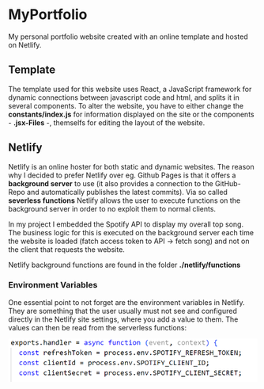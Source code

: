 # MyPortfolio
My personal portfolio website created with an online template and hosted on Netlify.

## Template
The template used for this website uses React, a JavaScript framework for dynamic connections between javascript code and html, and splits it in several components. To alter the website, you have to either change the **constants/index.js** for information displayed on the site or the components - **.jsx-Files** -, themselfs for editing the layout of the website.

## Netlify
Netlify is an online hoster for both static and dynamic websites. The reason why I decided to prefer Netlify over eg. Github Pages is that it offers a **background server** to use (it also provides a connection to the GitHub-Repo and automatically publishes the latest commits). Via so called **severless functions** Netlify allows the user to execute functions on the background server in order to no exploit them to normal clients.

In my project I embedded the Spotify API to display my overall top song. The business logic for this is executed on the background server each time the website is loaded (fatch access token to API -> fetch song) and not on the client that requests the website.

Netlify background functions are found in the folder **./netlify/functions**

### Environment Variables
One essential point to not forget are the environment variables in Netlify. They are something that the user usually must not see 
and configured directly in the Netlify site settings, where you add a value to them.
The values can then be read from the serverless functions:

![alt text](image.png)

